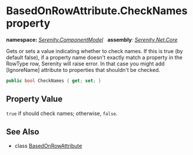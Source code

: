 # BasedOnRowAttribute.CheckNames property
**namespace:** *[Serenity.ComponentModel](../../README.md#serenity.componentmodel-namespace)*   **assembly**: *[Serenity.Net.Core](../../README.md)*

Gets or sets a value indicating whether to check names. If this is true (by default false), if a property name doesn't exactly match a property in the RowType row, Serenity will raise error. In that case you might add [IgnoreName] attribute to properties that shouldn't be checked.

```csharp
public bool CheckNames { get; set; }
```

## Property Value

`true` if should check names; otherwise, `false`.

## See Also

* class [BasedOnRowAttribute](../BasedOnRowAttribute.md)